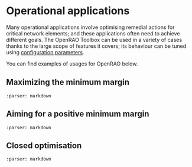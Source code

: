 # Operational applications

Many operational applications involve optimising remedial actions for critical network elements; and these applications often need to achieve different goals.
The OpenRAO Toolbox can be used in a variety of cases thanks to the large scope of features it covers; its behaviour can be tuned using [configuration parameters](/parameters.md).

You can find examples of usages for OpenRAO below.

## Maximizing the minimum margin

```{include} applications/max-min-margin.md
:parser: markdown
```

## Aiming for a positive minimum margin

```{include} applications/positive-margin.md
:parser: markdown
```

## Closed optimisation

```{include} applications/closed-optim.md
:parser: markdown
```
